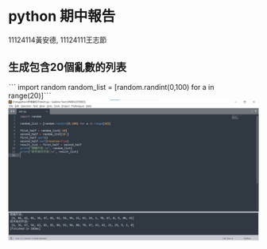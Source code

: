 # python 期中報告   
11124114黃安德,  11124111王志節
## 生成包含20個亂數的列表

ˋˋˋ
import random
random_list = [random.randint(0,100) for a in range(20)]ˋˋˋ
![Example Images](test實作.jpg)






